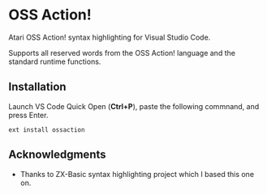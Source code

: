 # OSS Action!


Atari OSS Action! syntax highlighting for Visual Studio Code.

Supports all reserved words from the OSS Action! language and the standard runtime functions.

## Installation

Launch VS Code Quick Open (**Ctrl+P**), paste the following commnand, and press Enter.

```vscode
ext install ossaction
```

## Acknowledgments

- Thanks to ZX-Basic syntax highlighting project which I based this one on.
